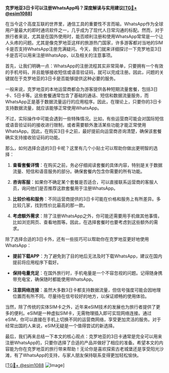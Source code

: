 **克罗地亚3日卡可以注册WhatsApp吗？深度解读与实用建议[[TG💪+ @esim1088](https://t.me/s/esim1088)]**

在当今这个高度互联的世界里，通信工具的重要性不言而喻。WhatsApp作为全球用户量最大的即时通讯软件之一，几乎成为了现代人日常沟通的标配。然而，对于旅行者来说，尤其是在国外使用时，能否顺利注册和使用WhatsApp常常是一个让人头疼的问题。尤其是像克罗地亚这样的旅游热门国家，许多游客都对当地的SIM卡是否支持WhatsApp注册充满疑问。今天，我们就来详细探讨一下克罗地亚3日卡是否可以用来注册WhatsApp，以及相关的注意事项。

首先，让我们明确一点：WhatsApp的注册流程其实非常简单，只要拥有一个有效的手机号码，并且能够接收短信或语音验证码，就可以完成注册。因此，问题的关键就在于克罗地亚的3日卡是否能够提供这种必要的服务。

一般来说，克罗地亚的本地运营商都会为游客提供各种短期流量套餐，包括3日卡、5日卡等。这些套餐通常包含了基础的通话、短信和数据流量服务，而WhatsApp正是基于数据流量运行的应用程序。因此，在理论上，只要你的3日卡支持数据流量，就应该能够正常使用WhatsApp。

不过，实际操作中可能会遇到一些特殊情况。比如，有些运营商可能会对国际短信或语音验证码的接收进行限制，或者需要额外激活某些功能才能正常使用WhatsApp。因此，在购买3日卡之前，最好提前向运营商咨询清楚，确保该套餐确实支持接收验证码的功能。

那么，如何选择合适的3日卡呢？这里有几个小贴士可以帮助你做出更明智的选择：

1. **查看套餐详情**：在购买之前，务必仔细阅读套餐的具体内容，特别是关于数据流量、短信和语音服务的部分。确保套餐内包含你需要的所有功能。

2. **咨询客服**：如果你不确定某个套餐是否适合，可以直接联系运营商的客服人员，询问他们是否推荐这款套餐用于注册WhatsApp。

3. **比较价格和服务**：不同运营商提供的3日卡可能在价格和服务上有所差异。多比较几家，找到性价比最高的那一款。

4. **考虑额外需求**：除了注册WhatsApp之外，你可能还需要用手机做其他事情，比如浏览网页、查看地图等。因此，在选择套餐时也要考虑到这些额外的需求。

除了选择合适的3日卡外，还有一些技巧可以帮助你在克罗地亚更好地使用WhatsApp：

- **提前下载APP**：为了避免到了目的地后无法及时下载WhatsApp，建议在国内提前将应用程序下载好。
  
- **保持电量充足**：在国外旅行时，手机电量是一个不容忽视的问题。记得随身携带充电宝，确保随时都能使用WhatsApp。

- **注意网络连接**：虽然大多数3日卡都支持数据流量，但信号强度可能会因地理位置而有所不同。尽量待在信号较好的地方，以保证顺畅的使用体验。

当然，除了传统的实体SIM卡之外，近年来eSIM技术的发展也为旅行者提供了更多的便利。eSIM是一种虚拟SIM卡，无需物理插入即可实现网络连接。通过eSIM，你可以直接在手机上切换不同的运营商网络，享受更加灵活的服务。对于经常出国的人来说，eSIM无疑是一个值得尝试的新选择。

最后，我们再来总结一下本文的核心观点：克罗地亚的3日卡通常是完全可以用来注册WhatsApp的，只要你选择了合适的产品并做好了相应的准备。希望本文的内容能为你在克罗地亚的旅行带来帮助！无论你是喜欢探索古老城堡还是享受阳光沙滩，有了WhatsApp的支持，与家人朋友保持联系变得更加轻松愉快。

[[TG💪+ @esim1088](https://t.me/s/esim1088) ![Image](https://i.postimg.cc/4NQfJmqS/Snipaste-2025-05-13-00-14-12.png)]